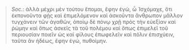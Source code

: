 

>  *Soc.*: ἀλλὰ μέχρι μὲν τούτου ἕπομαι, ἔφην ἐγώ, ὦ Ἰσχόμαχε, ὅτι ἐκπονοῦντα φῂς καὶ ἐπιμελόμενον καὶ ἀσκοῦντα ἄνθρωπον μᾶλλον τυγχάνειν τῶν ἀγαθῶν, ὁποίῳ δὲ πόνῳ χρῇ πρὸς τὴν εὐεξίαν καὶ ῥώμην καὶ ὅπως ἀσκεῖς τὰ τοῦ πολέμου καὶ ὅπως ἐπιμελεῖ τοῦ περιουσίαν ποιεῖν ὡς καὶ φίλους ἐπωφελεῖν καὶ πόλιν ἐπισχύειν, ταῦτα ἂν ἡδέως, ἔφην ἐγώ, πυθοίμην.